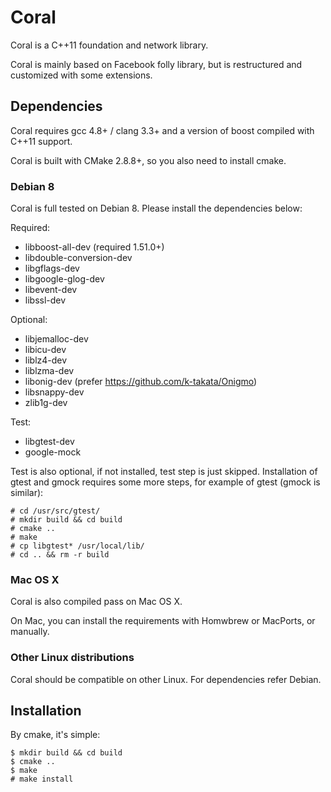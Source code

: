 # Coral

Coral is a C++11 foundation and network library.

Coral is mainly based on Facebook folly library, but is restructured and customized with some extensions.

## Dependencies

Coral requires gcc 4.8+ / clang 3.3+ and a version of boost compiled with C++11 support.

Coral is built with CMake 2.8.8+, so you also need to install cmake.

### Debian 8

Coral is full tested on Debian 8.  Please install the dependencies below:

Required:

- libboost-all-dev (required 1.51.0+)
- libdouble-conversion-dev
- libgflags-dev
- libgoogle-glog-dev
- libevent-dev
- libssl-dev

Optional:

- libjemalloc-dev
- libicu-dev
- liblz4-dev
- liblzma-dev
- libonig-dev (prefer https://github.com/k-takata/Onigmo)
- libsnappy-dev
- zlib1g-dev

Test:

- libgtest-dev
- google-mock

Test is also optional, if not installed, test step is just skipped.  Installation of gtest and gmock requires some more steps, for example of gtest (gmock is similar):

```
# cd /usr/src/gtest/
# mkdir build && cd build
# cmake ..
# make
# cp libgtest* /usr/local/lib/
# cd .. && rm -r build
```

### Mac OS X

Coral is also compiled pass on Mac OS X.

On Mac, you can install the requirements with Homwbrew or MacPorts, or manually.

### Other Linux distributions

Coral should be compatible on other Linux.  For dependencies refer Debian.

## Installation

By cmake, it's simple:

```
$ mkdir build && cd build
$ cmake ..
$ make
# make install
```

